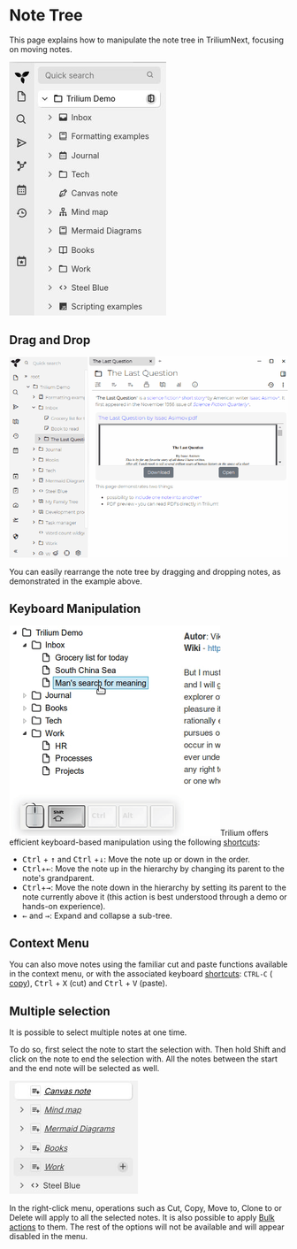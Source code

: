 # Note Tree
This page explains how to manipulate the note tree in TriliumNext, focusing on moving notes.

![](1_Note%20Tree_image.png)

## Drag and Drop

![Drag and drop example](../../Attachments/drag-and-drop.gif)

You can easily rearrange the note tree by dragging and dropping notes, as demonstrated in the example above.

## Keyboard Manipulation

![Example of using keyboard keys to move a note](../../Attachments/move-note-with-keyboard.gif)Trilium offers efficient keyboard-based manipulation using the following [shortcuts](../Keyboard%20Shortcuts.md):

*   <kbd>Ctrl</kbd> + <kbd><span>↑</span></kbd> and <kbd>Ctrl</kbd> +<kbd><span>↓</span></kbd>: Move the note up or down in the order.
*   <kbd>Ctrl</kbd>+<kbd><span>←</span></kbd>: Move the note up in the hierarchy by changing its parent to the note's grandparent.
*   <kbd>Ctrl</kbd>+<kbd><span>→</span></kbd>: Move the note down in the hierarchy by setting its parent to the note currently above it (this action is best understood through a demo or hands-on experience).
*   <kbd><span>←</span></kbd> and <kbd><span>→</span></kbd>: Expand and collapse a sub-tree.

## Context Menu

You can also move notes using the familiar cut and paste functions available in the context menu, or with the associated keyboard [shortcuts](../Keyboard%20Shortcuts.md): `CTRL-C` ( [copy](../Note/Cloning%20Notes.md)), <kbd>Ctrl</kbd> + <kbd>X</kbd> (cut) and <kbd>Ctrl</kbd> + <kbd>V</kbd> (paste).

## Multiple selection

It is possible to select multiple notes at one time.

To do so, first select the note to start the selection with. Then hold Shift and click on the note to end the selection with. All the notes between the start and the end note will be selected as well.

![](Note%20Tree_image.png)

In the right-click menu, operations such as Cut, Copy, Move to, Clone to or Delete will apply to all the selected notes. It is also possible to apply [Bulk actions](../../Advanced%20Usage/Bulk%20actions.md) to them. The rest of the options will not be available and will appear disabled in the menu.